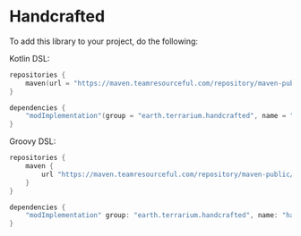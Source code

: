 # Handcrafted

To add this library to your project, do the following:

Kotlin DSL:
```kotlin
repositories {
    maven(url = "https://maven.teamresourceful.com/repository/maven-public/")
}

dependencies {
    "modImplementation"(group = "earth.terrarium.handcrafted", name = "handcrafted-$modLoader-$minecraftVersion", version = handcraftedVersion)
}
```

Groovy DSL:
```groovy
repositories {
    maven {
        url "https://maven.teamresourceful.com/repository/maven-public/"
    }
}

dependencies {
    "modImplementation" group: "earth.terrarium.handcrafted", name: "handcrafted-$modLoader-$minecraftVersion", version: handcraftedVersion
}
```
